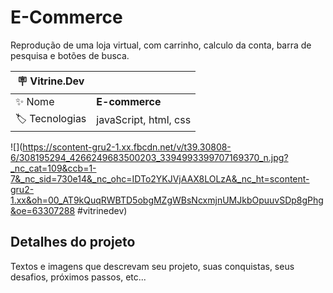 # E-Commerce

Reprodução de uma loja virtual, com carrinho, calculo da conta, barra de pesquisa e botões de busca.

| :placard: Vitrine.Dev |     |
| -------------  | --- |
| :sparkles: Nome        | **E-commerce**
| :label: Tecnologias | javaScript, html, css

<!-- Inserir imagem com a #vitrinedev ao final do link -->
![](https://scontent-gru2-1.xx.fbcdn.net/v/t39.30808-6/308195294_4266249683500203_3394993399707169370_n.jpg?_nc_cat=109&ccb=1-7&_nc_sid=730e14&_nc_ohc=IDTo2YKJVjAAX8LOLzA&_nc_ht=scontent-gru2-1.xx&oh=00_AT9kQuqRWBTD5obgMZgWBsNcxmjnUMJkbOpuuvSDp8gPhg&oe=63307288 #vitrinedev)

## Detalhes do projeto

Textos e imagens que descrevam seu projeto, suas conquistas, seus desafios, próximos passos, etc...
